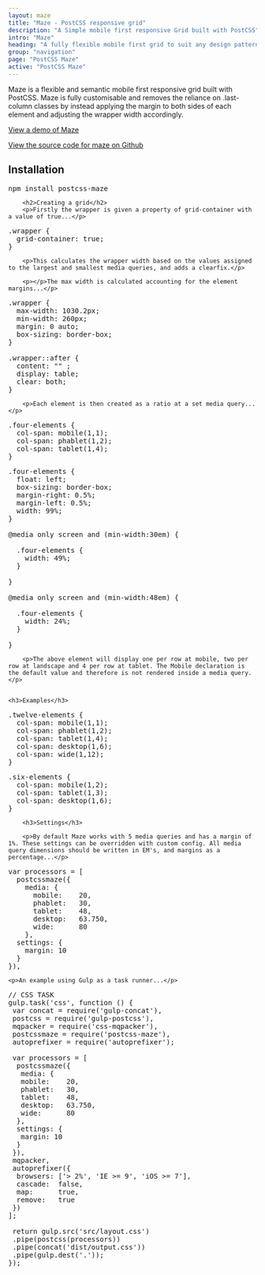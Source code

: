 ```yaml
---
layout: maze
title: "Maze - PostCSS responsive grid"
description: "A Simple mobile first responsive Grid built with PostCSS"
intro: "Maze"
heading: "A fully flexible mobile first grid to suit any design pattern."
group: "navigation"
page: "PostCSS Maze"
active: "PostCSS Maze"
---
```



<section>
		<p>Maze is a flexible and semantic mobile first responsive grid built with PostCSS. Maze is fully customisable and removes the reliance on .last-column classes by instead applying the margin to both sides of each element and adjusting the wrapper width accordingly.</p>
		<p><a href="http://cathydutton.github.io/postcss-maze/" title="Demo of Maze PostCSS grid">View a demo of Maze</a></p>
		<p><a href="https://github.com/cathydutton/postcss-maze" title="Maze source code on Github">View the source code for maze on Github</a></p>
</section>


<section>
		<h2>Installation</h2>
<pre>
npm install postcss-maze
</pre>

		<h2>Creating a grid</h2>
		<p>Firstly the wrapper is given a property of grid-container with a value of true...</p>

<pre>
.wrapper {
  grid-container: true;
}
</pre>

		<p>This calculates the wrapper width based on the values assigned to the largest and smallest media queries, and adds a clearfix.</p>

		<p></p>The max width is calculated accounting for the element margins...</p>

<pre>
.wrapper {
  max-width: 1030.2px;
  min-width: 260px;
  margin: 0 auto;
  box-sizing: border-box;
}

.wrapper::after {
  content: "" ;
  display: table;
  clear: both;
}
</pre>

		<p>Each element is then created as a ratio at a set media query...</p>

<pre>
.four-elements {
  col-span: mobile(1,1);
  col-span: phablet(1,2);
  col-span: tablet(1,4);
}
</pre>

<pre>
.four-elements {
  float: left;
  box-sizing: border-box;
  margin-right: 0.5%;
  margin-left: 0.5%;
  width: 99%;
}

@media only screen and (min-width:30em) {

  .four-elements {
    width: 49%;
  }

}

@media only screen and (min-width:48em) {

  .four-elements {
    width: 24%;
  }

}
</pre>

		<p>The above element will display one per row at mobile, two per row at landscape and 4 per row at tablet. The Mobile declaration is the default value and therefore is not rendered inside a media query.</p>


	<h3>Examples</h3>

<pre>
.twelve-elements {
  col-span: mobile(1,1);
  col-span: phablet(1,2);
  col-span: tablet(1,4);
  col-span: desktop(1,6);
  col-span: wide(1,12);
}
</pre>

<pre>
.six-elements {
  col-span: mobile(1,2);
  col-span: tablet(1,3);
  col-span: desktop(1,6);
}
</pre>


		<h3>Settings</h3>

		<p>By default Maze works with 5 media queries and has a margin of 1%. These settings can be overridden with custom config. All media query dimensions should be written in EM's, and margins as a percentage...</p>

<pre>
var processors = [
  postcssmaze({
    media: {
      mobile:    20,
      phablet:   30,
      tablet:    48,
      desktop:   63.750,
      wide:      80
    },
  settings: {
    margin: 10
  }
}),
</pre>

	<p>An example using Gulp as a task runner...</p>

<pre>
// CSS TASK
gulp.task('css', function () {
 var concat = require('gulp-concat'),
 postcss = require('gulp-postcss'),
 mqpacker = require('css-mqpacker'),
 postcssmaze = require('postcss-maze'),
 autoprefixer = require('autoprefixer');

 var processors = [
  postcssmaze({
   media: {
   mobile:    20,
   phablet:   30,
   tablet:    48,
   desktop:   63.750,
   wide:      80
  },
  settings: {
   margin: 10
  }
 }),
 mqpacker,
 autoprefixer({
  browsers: ['> 2%', 'IE >= 9', 'iOS >= 7'],
  cascade:  false,
  map:      true,
  remove:   true
 })
];

 return gulp.src('src/layout.css')
 .pipe(postcss(processors))
 .pipe(concat('dist/output.css'))
 .pipe(gulp.dest('.'));
});

</pre>
</section>
